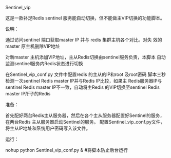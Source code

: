 Sentinel_vip

  这是一款补足Redis sentinel 服务能自动切换，但不能做主VIP切换的功能脚本。

说明：

  通过访问sentinel 端口获取master IP 并与 redis 集群主机各个对比。对失
效的master 原主机删除VIP地址

   对新master 主机添加VIP地址，主从Redis切换由sentinel服务负责，本脚本
自动监测sentinel服务内Redis状态进行切换

   在Sentinel_vip_conf.py 文件中配置redis 的主从的IP和root 及root密码
脚本三秒检测一次sentinel Redis master IP并与Redis IP比较，如果主
Redis服务器IP与sentinel Redis master IP不一致，自动将主Redis
的VIP切换至sentinel Redis master IP所子的Redis

准备：
   
   首先配好两台Redis主从服务器，然后在各个主从服务器配置好Sentinel的服务，
在两台Redis 主从服务器启动Sentinel的服务。
    配置Sentinel_vip_conf.py文件，将主从IP地址和系统用户密码写入该文件。

运行：

nohup python Sentinel_vip_conf.py &   #将脚本防止后台运行
